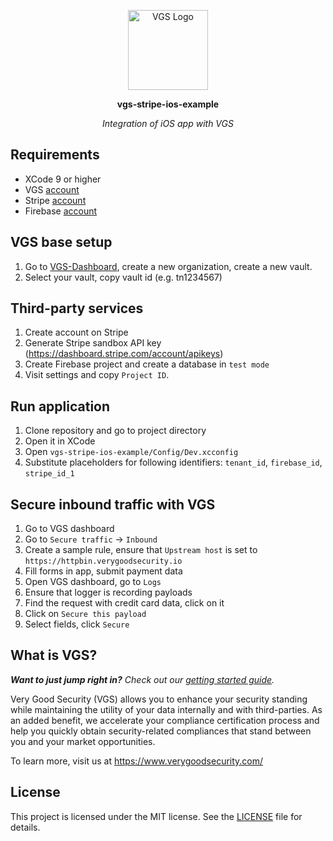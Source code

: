 <p align="center"><a href="https://www.verygoodsecurity.com/"><img src="https://avatars0.githubusercontent.com/u/17788525" width="128" alt="VGS Logo"></a></p>
<p align="center"><b>vgs-stripe-ios-example</b></p>
<p align="center"><i>Integration of iOS app with VGS</i></p>

## Requirements
- XCode 9 or higher
- VGS [account](https://dashboard.verygoodsecurity.com/)
- Stripe [account](https://dashboard.stripe.com/register)
- Firebase [account](https://console.firebase.google.com/)

## VGS base setup
1. Go to [VGS-Dashboard](https://dashboard.verygoodsecurity.com), create a new organization, create a new vault.
2. Select your vault, copy vault id (e.g. tn1234567)

## Third-party services
1. Create account on Stripe
2. Generate Stripe sandbox API key (https://dashboard.stripe.com/account/apikeys)
3. Create Firebase project and create a database in `test mode`
4. Visit settings and copy `Project ID`.

## Run application
1. Clone repository and go to project directory
2. Open it in XCode
3. Open `vgs-stripe-ios-example/Config/Dev.xcconfig`
4. Substitute placeholders for following identifiers: `tenant_id`, `firebase_id`, `stripe_id_1`

## Secure inbound traffic with VGS
1. Go to VGS dashboard
2. Go to `Secure traffic` -> `Inbound`
3. Create a sample rule, ensure that `Upstream host` is set to `https://httpbin.verygoodsecurity.io`
4. Fill forms in app, submit payment data
5. Open VGS dashboard, go to `Logs`
6. Ensure that logger is recording payloads
7. Find the request with credit card data, click on it
8. Click on `Secure this payload`
9. Select fields, click `Secure`

## What is VGS?

_**Want to just jump right in?** Check out our [getting started
guide](https://www.verygoodsecurity.com/docs/getting-started)._

Very Good Security (VGS) allows you to enhance your security standing while
maintaining the utility of your data internally and with third-parties. As an
added benefit, we accelerate your compliance certification process and help you
quickly obtain security-related compliances that stand between you and your
market opportunities.

To learn more, visit us at https://www.verygoodsecurity.com/

## License

This project is licensed under the MIT license. See the [LICENSE](LICENSE) file
for details.